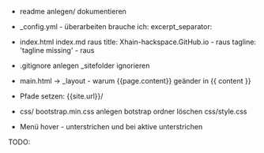 * readme anlegen/ dokumentieren

* _config.yml - überarbeiten
    brauche ich: excerpt_separator: <!--more-->

* index.html
    index.md raus
    title: Xhain-hackspace.GitHub.io - raus
    tagline: 'tagline missing' - raus

* .gitignore anlegen
    _sitefolder ignorieren

* main.html -> _layout - warum {{page.content}}
    geänder in {{ content }}

* Pfade setzen: {{site.url}}/

* css/ bootstrap.min.css anlegen
    botstrap ordner löschen
    css/style.css

* Menü
    hover - unterstrichen und bei aktive unterstrichen


TODO: